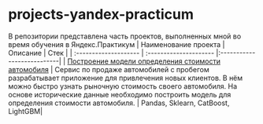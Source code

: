 # projects-yandex-practicum
В репозитории представлена часть проектов, выполненных мной во время обучения в Яндекс.Практикум
| Наименование проекта | Описание | Стек |
| :-------------------- | :--------------------- |:---------------------------|
| [Построение модели определения стоимости автомобиля](projects-yandex-practicum/tree/main/car_price/) | Сервис по продаже автомобилей с пробегом  разрабатывает приложение для привлечения новых клиентов. В нём можно быстро узнать рыночную стоимость своего автомобиля. На основе исторические данные необходимо построить модель для определения стоимости автомобиля. | Pandas, Sklearn, CatBoost, LightGBM|
